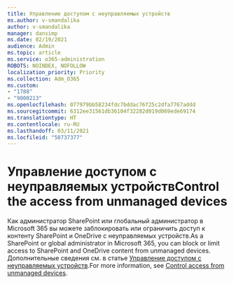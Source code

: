 ```yaml
---
title: Управление доступом с неуправляемых устройств
ms.author: v-smandalika
author: v-smandalika
manager: dansimp
ms.date: 02/19/2021
audience: Admin
ms.topic: article
ms.service: o365-administration
ROBOTS: NOINDEX, NOFOLLOW
localization_priority: Priority
ms.collection: Adm_O365
ms.custom:
- "1788"
- "9000213"
ms.openlocfilehash: 077979bb58234fdc7bddac76f25c2dfa7767addd
ms.sourcegitcommit: 6312ee31561db36104f32282d019d069ede69174
ms.translationtype: HT
ms.contentlocale: ru-RU
ms.lasthandoff: 03/11/2021
ms.locfileid: "50737377"
---
```

# <a name="control-the-access-from-unmanaged-devices"></a><span data-ttu-id="b382e-102">Управление доступом с неуправляемых устройств</span><span class="sxs-lookup"><span data-stu-id="b382e-102">Control the access from unmanaged devices</span></span>

<span data-ttu-id="b382e-103">Как администратор SharePoint или глобальный администратор в Microsoft 365 вы можете заблокировать или ограничить доступ к контенту SharePoint и OneDrive с неуправляемых устройств.</span><span class="sxs-lookup"><span data-stu-id="b382e-103">As a SharePoint or global administrator in Microsoft 365, you can block or limit access to SharePoint and OneDrive content from unmanaged devices.</span></span> <span data-ttu-id="b382e-104">Дополнительные сведения см. в статье [Управление доступом с неуправляемых устройств](https://docs.microsoft.com/sharepoint/control-access-from-unmanaged-devices).</span><span class="sxs-lookup"><span data-stu-id="b382e-104">For more information, see [Control access from unmanaged devices](https://docs.microsoft.com/sharepoint/control-access-from-unmanaged-devices).</span></span>